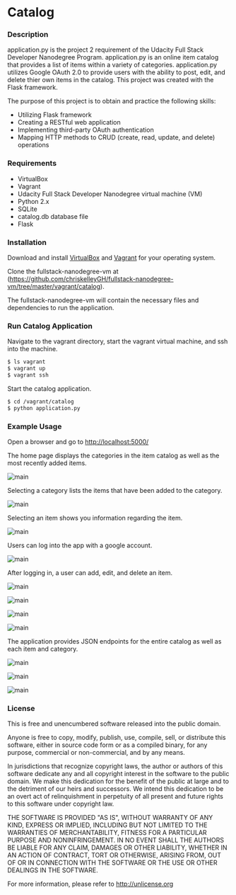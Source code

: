 # Catalog

### Description

application.py is the project 2 requirement of the Udacity Full Stack Developer Nanodegree Program.   application.py is an online item catalog that provides a list of items within a variety of categories.  application.py utilizes Google OAuth 2.0 to provide users with the ability to post, edit, and delete thier own items in the catalog.   This project was created with the Flask framework.

The purpose of this project is to obtain and practice the following skills:

- Utilizing Flask framework
- Creating a RESTful web application
- Implementing third-party OAuth authentication
- Mapping HTTP methods to CRUD (create, read, update, and delete) operations

### Requirements

- VirtualBox
- Vagrant
- Udacity Full Stack Developer Nanodegree virtual machine (VM)
- Python 2.x
- SQLite
- catalog.db database file
- Flask

### Installation

Download and install [VirtualBox](https://www.virtualbox.org/wiki/Download_Old_Builds_5_1) and [Vagrant](https://www.vagrantup.com/downloads.html) for your operating system.

Clone the fullstack-nanodegree-vm at (https://github.com/chriskelleyGH/fullstack-nanodegree-vm/tree/master/vagrant/catalog).

The fullstack-nanodegree-vm will contain the necessary files and dependencies to run the application.

### Run Catalog Application

Navigate to the vagrant directory, start the vagrant virtual machine, and ssh into the machine.

```sh
$ ls vagrant
$ vagrant up
$ vagrant ssh
```

Start the catalog application.

```sh
$ cd /vagrant/catalog
$ python application.py
```

### Example Usage

Open a browser and go to [http://localhost:5000/](http://localhost:5000/)

The home page displays the categories in the item catalog as well as the most recently added items.

![main](readme_files/main.png)

Selecting a category lists the items that have been added to the category.

![main](readme_files/category.png)

Selecting an item shows you information regarding the item.

![main](readme_files/item.png)

Users can log into the app with a google account.  

![main](readme_files/signin.png)

After logging in, a user can add, edit, and delete an item.

![main](readme_files/new.png)

![main](readme_files/editdelete.png)

![main](readme_files/edit.png)

![main](readme_files/delete.png)

The application provides JSON endpoints for the entire catalog as well as each item and category.

![main](readme_files/jsoncatalog.png)

![main](readme_files/jsoncategory.png)

![main](readme_files/jsonitem.png)

### License

This is free and unencumbered software released into the public domain.

Anyone is free to copy, modify, publish, use, compile, sell, or distribute this software, either in source code form or as a compiled binary, for any purpose, commercial or non-commercial, and by any means.

In jurisdictions that recognize copyright laws, the author or authors of this software dedicate any and all copyright interest in the software to the public domain. We make this dedication for the benefit of the public at large and to the detriment of our heirs and successors. We intend this dedication to be an overt act of relinquishment in perpetuity of all present and future rights to this software under copyright law.

THE SOFTWARE IS PROVIDED "AS IS", WITHOUT WARRANTY OF ANY KIND, EXPRESS OR IMPLIED, INCLUDING BUT NOT LIMITED TO THE WARRANTIES OF MERCHANTABILITY, FITNESS FOR A PARTICULAR PURPOSE AND NONINFRINGEMENT. IN NO EVENT SHALL THE AUTHORS BE LIABLE FOR ANY CLAIM, DAMAGES OR OTHER LIABILITY, WHETHER IN AN ACTION OF CONTRACT, TORT OR OTHERWISE, ARISING FROM, OUT OF OR IN CONNECTION WITH THE SOFTWARE OR THE USE OR OTHER DEALINGS IN THE SOFTWARE.

For more information, please refer to <http://unlicense.org>

